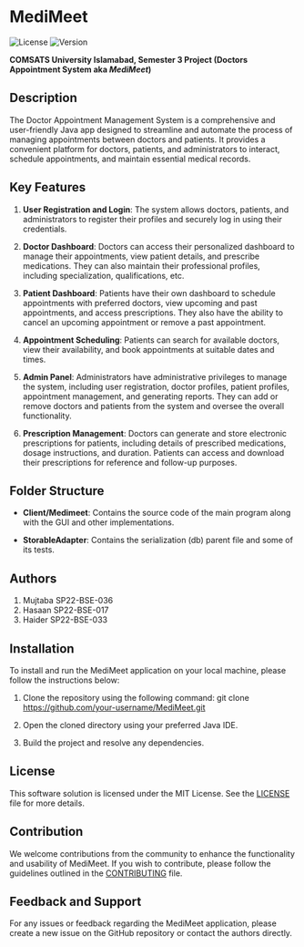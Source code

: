 # MediMeet

![License](https://img.shields.io/badge/license-MIT-blue.svg)
![Version](https://img.shields.io/badge/version-1.0-brightgreen.svg)

**COMSATS University Islamabad, Semester 3 Project (Doctors Appointment System aka _MediMeet_)**

## Description

The Doctor Appointment Management System is a comprehensive and user-friendly Java app designed to streamline and automate the process of managing appointments between doctors and patients. It provides a convenient platform for doctors, patients, and administrators to interact, schedule appointments, and maintain essential medical records.

## Key Features

1. **User Registration and Login**: The system allows doctors, patients, and administrators to register their profiles and securely log in using their credentials.

2. **Doctor Dashboard**: Doctors can access their personalized dashboard to manage their appointments, view patient details, and prescribe medications. They can also maintain their professional profiles, including specialization, qualifications, etc.

3. **Patient Dashboard**: Patients have their own dashboard to schedule appointments with preferred doctors, view upcoming and past appointments, and access prescriptions. They also have the ability to cancel an upcoming appointment or remove a past appointment.

4. **Appointment Scheduling**: Patients can search for available doctors, view their availability, and book appointments at suitable dates and times.

5. **Admin Panel**: Administrators have administrative privileges to manage the system, including user registration, doctor profiles, patient profiles, appointment management, and generating reports. They can add or remove doctors and patients from the system and oversee the overall functionality.

6. **Prescription Management**: Doctors can generate and store electronic prescriptions for patients, including details of prescribed medications, dosage instructions, and duration. Patients can access and download their prescriptions for reference and follow-up purposes.

## Folder Structure

- **Client/Medimeet**: Contains the source code of the main program along with the GUI and other implementations.

- **StorableAdapter**: Contains the serialization (db) parent file and some of its tests.

## Authors

1. Mujtaba SP22-BSE-036
2. Hasaan SP22-BSE-017
3. Haider SP22-BSE-033

## Installation

To install and run the MediMeet application on your local machine, please follow the instructions below:

1. Clone the repository using the following command:
git clone https://github.com/your-username/MediMeet.git


2. Open the cloned directory using your preferred Java IDE.

3. Build the project and resolve any dependencies.

## License

This software solution is licensed under the MIT License. See the [LICENSE](LICENSE) file for more details.

## Contribution

We welcome contributions from the community to enhance the functionality and usability of MediMeet. If you wish to contribute, please follow the guidelines outlined in the [CONTRIBUTING](CONTRIBUTING.md) file.

## Feedback and Support

For any issues or feedback regarding the MediMeet application, please create a new issue on the GitHub repository or contact the authors directly.
